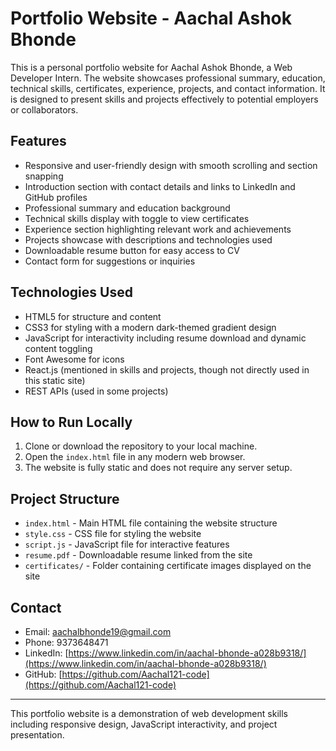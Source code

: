 # Portfolio Website - Aachal Ashok Bhonde

This is a personal portfolio website for Aachal Ashok Bhonde, a Web Developer Intern. The website showcases professional summary, education, technical skills, certificates, experience, projects, and contact information. It is designed to present skills and projects effectively to potential employers or collaborators.

## Features

- Responsive and user-friendly design with smooth scrolling and section snapping
- Introduction section with contact details and links to LinkedIn and GitHub profiles
- Professional summary and education background
- Technical skills display with toggle to view certificates
- Experience section highlighting relevant work and achievements
- Projects showcase with descriptions and technologies used
- Downloadable resume button for easy access to CV
- Contact form for suggestions or inquiries

## Technologies Used

- HTML5 for structure and content
- CSS3 for styling with a modern dark-themed gradient design
- JavaScript for interactivity including resume download and dynamic content toggling
- Font Awesome for icons
- React.js (mentioned in skills and projects, though not directly used in this static site)
- REST APIs (used in some projects)

## How to Run Locally

1. Clone or download the repository to your local machine.
2. Open the `index.html` file in any modern web browser.
3. The website is fully static and does not require any server setup.

## Project Structure

- `index.html` - Main HTML file containing the website structure
- `style.css` - CSS file for styling the website
- `script.js` - JavaScript file for interactive features
- `resume.pdf` - Downloadable resume linked from the site
- `certificates/` - Folder containing certificate images displayed on the site

## Contact

- Email: aachalbhonde19@gmail.com
- Phone: 9373648471
- LinkedIn: [https://www.linkedin.com/in/aachal-bhonde-a028b9318/](https://www.linkedin.com/in/aachal-bhonde-a028b9318/)
- GitHub: [https://github.com/Aachal121-code](https://github.com/Aachal121-code)

---

This portfolio website is a demonstration of web development skills including responsive design, JavaScript interactivity, and project presentation.

